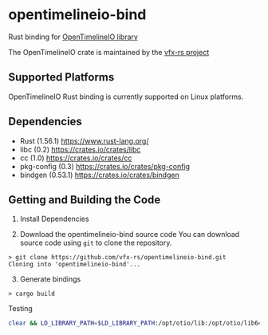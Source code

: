 # opentimelineio-bind
Rust binding for [OpenTimelineIO library](https://github.com/PixarAnimationStudios/OpenTimelineIO)

The OpenTimelineIO crate is maintained by the [vfx-rs project](https://github.com/vfx-rs)



## Supported Platforms

OpenTimelineIO Rust binding is currently supported on Linux platforms.

## Dependencies

* Rust (1.56.1) https://www.rust-lang.org/
* libc (0.2) https://crates.io/crates/libc
* cc (1.0) https://crates.io/crates/cc
* pkg-config (0.3) https://crates.io/crates/pkg-config
* bindgen (0.53.1) https://crates.io/crates/bindgen

## Getting and Building the Code

1. Install Dependencies

2. Download the opentimelineio-bind source code
You can download source code using ```git``` to clone the repository.

```
> git clone https://github.com/vfx-rs/opentimelineio-bind.git
Cloning into 'opentimelineio-bind'...
```

3. Generate bindings
```
> cargo build
```

Testing

```bash
clear && LD_LIBRARY_PATH=$LD_LIBRARY_PATH:/opt/otio/lib:/opt/otio/lib64 cargo llvm-cov --html

```
